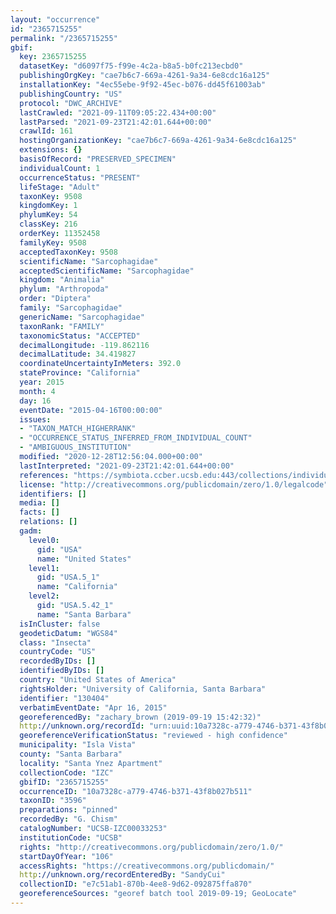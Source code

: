 ```yaml
---
layout: "occurrence"
id: "2365715255"
permalink: "/2365715255"
gbif:
  key: 2365715255
  datasetKey: "d6097f75-f99e-4c2a-b8a5-b0fc213ecbd0"
  publishingOrgKey: "cae7b6c7-669a-4261-9a34-6e8cdc16a125"
  installationKey: "4ec55ebe-9f92-45ec-b076-dd45f61003ab"
  publishingCountry: "US"
  protocol: "DWC_ARCHIVE"
  lastCrawled: "2021-09-11T09:05:22.434+00:00"
  lastParsed: "2021-09-23T21:42:01.644+00:00"
  crawlId: 161
  hostingOrganizationKey: "cae7b6c7-669a-4261-9a34-6e8cdc16a125"
  extensions: {}
  basisOfRecord: "PRESERVED_SPECIMEN"
  individualCount: 1
  occurrenceStatus: "PRESENT"
  lifeStage: "Adult"
  taxonKey: 9508
  kingdomKey: 1
  phylumKey: 54
  classKey: 216
  orderKey: 11352458
  familyKey: 9508
  acceptedTaxonKey: 9508
  scientificName: "Sarcophagidae"
  acceptedScientificName: "Sarcophagidae"
  kingdom: "Animalia"
  phylum: "Arthropoda"
  order: "Diptera"
  family: "Sarcophagidae"
  genericName: "Sarcophagidae"
  taxonRank: "FAMILY"
  taxonomicStatus: "ACCEPTED"
  decimalLongitude: -119.862116
  decimalLatitude: 34.419827
  coordinateUncertaintyInMeters: 392.0
  stateProvince: "California"
  year: 2015
  month: 4
  day: 16
  eventDate: "2015-04-16T00:00:00"
  issues:
  - "TAXON_MATCH_HIGHERRANK"
  - "OCCURRENCE_STATUS_INFERRED_FROM_INDIVIDUAL_COUNT"
  - "AMBIGUOUS_INSTITUTION"
  modified: "2020-12-28T12:56:04.000+00:00"
  lastInterpreted: "2021-09-23T21:42:01.644+00:00"
  references: "https://symbiota.ccber.ucsb.edu:443/collections/individual/index.php?occid=130404"
  license: "http://creativecommons.org/publicdomain/zero/1.0/legalcode"
  identifiers: []
  media: []
  facts: []
  relations: []
  gadm:
    level0:
      gid: "USA"
      name: "United States"
    level1:
      gid: "USA.5_1"
      name: "California"
    level2:
      gid: "USA.5.42_1"
      name: "Santa Barbara"
  isInCluster: false
  geodeticDatum: "WGS84"
  class: "Insecta"
  countryCode: "US"
  recordedByIDs: []
  identifiedByIDs: []
  country: "United States of America"
  rightsHolder: "University of California, Santa Barbara"
  identifier: "130404"
  verbatimEventDate: "Apr 16, 2015"
  georeferencedBy: "zachary_brown (2019-09-19 15:42:32)"
  http://unknown.org/recordId: "urn:uuid:10a7328c-a779-4746-b371-43f8b027b511"
  georeferenceVerificationStatus: "reviewed - high confidence"
  municipality: "Isla Vista"
  county: "Santa Barbara"
  locality: "Santa Ynez Apartment"
  collectionCode: "IZC"
  gbifID: "2365715255"
  occurrenceID: "10a7328c-a779-4746-b371-43f8b027b511"
  taxonID: "3596"
  preparations: "pinned"
  recordedBy: "G. Chism"
  catalogNumber: "UCSB-IZC00033253"
  institutionCode: "UCSB"
  rights: "http://creativecommons.org/publicdomain/zero/1.0/"
  startDayOfYear: "106"
  accessRights: "https://creativecommons.org/publicdomain/"
  http://unknown.org/recordEnteredBy: "SandyCui"
  collectionID: "e7c51ab1-870b-4ee8-9d62-092875ffa870"
  georeferenceSources: "georef batch tool 2019-09-19; GeoLocate"
---
```

